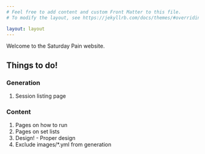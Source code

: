 ```yaml
---
# Feel free to add content and custom Front Matter to this file.
# To modify the layout, see https://jekyllrb.com/docs/themes/#overriding-theme-defaults

layout: layout
---
```


Welcome to the Saturday Pain website. 

## Things to do!

### Generation

1. Session listing page

### Content

1. Pages on how to run
1. Pages on set lists
1. Design! - Proper design
1. Exclude images/*.yml from generation
